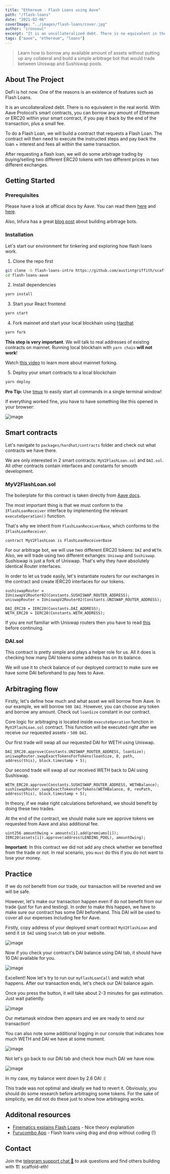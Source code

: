 ```yaml
---
title: "Ethereum - Flash Loans using Aave"
path: "/flash-loans"
date: "2021-02-06"
coverImage: "../images/flash-loans/cover.jpg"
author: "ironsoul"
excerpt: "It is an uncollateralized debt. There is no equivalent in the real world."
tags: ["aave", "ethereum", "loans"]
---
```


> Learn how to borrow any available amount of assets without putting up any collateral and build a simple arbitrage bot that would trade between Uniswap and Sushiswap pools.

## About The Project

DeFi is hot now. One of the reasons is an existence of features such as Flash Loans.

It is an uncollateralized debt. There is no equivalent in the real world. With Aave Protocol’s smart contracts, you can borrow any amount of Ethereum or ERC20 within your smart contract, if you pay it back by the end of the transaction, plus a small fee.

To do a Flash Loan, we will build a contract that requests a Flash Loan. The contract will then need to execute the instructed steps and pay back the loan + interest and fees all within the same transaction.

After requesting a flash loan, we will do some arbitrage trading by buying/selling two different ERC20 tokens with two different prices in two different exchanges.

## Getting Started

### Prerequisites

Please have a look at official docs by Aave. You can read them [here](https://docs.aave.com/faq/flash-loans) and [here](https://docs.aave.com/developers/guides/flash-loans).

Also, Infura has a great [blog post](https://blog.infura.io/build-a-flash-loan-arbitrage-bot-on-infura-part-i/) about building arbitrage bots.

### Installation

Let's start our environment for tinkering and exploring how flash loans work.

1. Clone the repo first
```sh
git clone -b flash-loans-intro https://github.com/austintgriffith/scaffold-eth.git flash-loans-intro
cd flash-loans-aave
```

2. Install dependencies
```bash
yarn install
```

3. Start your React frontend
```bash
yarn start
```

4. Fork mainnet and start your local blockhain using [Hardhat](https://hardhat.org/)
```bash
yarn fork
```

**This step is very important**. We will talk to real addresses of existing contracts on mainnet. Running local blockhain with `yarn chain` **will not work**!

Watch [this video](https://www.youtube.com/watch?v=xcBT4Jmi5TM&feature=youtu.be) to learn more about mainnet forking.

5. Deploy your smart contracts to a local blockchain
```bash
yarn deploy
```

<b>Pro Tip: </b> Use [tmux](https://linuxize.com/post/getting-started-with-tmux/) to easily start all commands in a single terminal window!

If everything worked fine, you have to have something like this opened in your browser:

![image](../images/flash-loans/browser.png)

## Smart contracts

Let's navigate to `packages/hardhat/contracts` folder and check out what contracts we have there.

We are only interested in 2 smart contracts: `MyV2FlashLoan.sol` and `DAI.sol`. All other contracts contain interfaces and constants for smooth development.

### MyV2FlashLoan.sol

The boilerplate for this contract is taken directly from [Aave docs](https://docs.aave.com/developers/guides/flash-loans). 

The most important thing is that we must conform to the `IFlashLoanReceiver` interface by implementing the relevant `executeOperation()` function.

That's why we inherit from `FlashLoanReceiverBase`, which conforms to the `IFlashLoanReceiver`.

```solidity
contract MyV2FlashLoan is FlashLoanReceiverBase
```

For our arbitrage bot, we will use two different ERC20 tokens: `DAI` and `WETH`. Also, we will trade using two different exhanges: `Uniswap` and `Sushiswap`. Sushiswap is just a fork of Uniswap. That's why they have absolutely identical Router interfaces.

In order to let us trade easily, let's instantiate routers for our exchanges in the contract and create IERC20 interfaces for our tokens.

```solidity
sushiswapRouter = IUniswapV2Router02(Constants.SUSHISWAP_ROUTER_ADDRESS);
uniswapRouter = IUniswapV2Router02(Constants.UNISWAP_ROUTER_ADDRESS);

DAI_ERC20 = IERC20(Constants.DAI_ADDRESS);
WETH_ERC20 = IERC20(Constants.WETH_ADDRESS);
```

If you are not familiar with Uniswap routers then you have to read [this](https://uniswap.org/docs/v2/smart-contracts/router02/) before continuing.

### DAI.sol

This contract is pretty simple and plays a helper role for us. All it does is checking how many DAI tokens some address has on its balance.

We will use it to check balance of our deployed contract to make sure we have some DAI beforehand to pay fees to Aave.

## Arbitraging flow

Firstly, let's define how much and what asset we will borrow from Aave. In our example, we will borrow `500 DAI`. However, you can choose any token and borrow any amount. Check out `loanSize` constant in our contract.

Core logic for arbitraging is located inside `executeOperation` function in `MyV2FlashLoan.sol` contract. This function will be executed right after we receive our requested assets - `500 DAI`.

Our first trade will swap all our requested DAI for WETH using Uniswap.

```solidity
DAI_ERC20.approve(Constants.UNISWAP_ROUTER_ADDRESS, loanSize);
uniswapRouter.swapExactTokensForTokens(loanSize, 0, path, address(this), block.timestamp + 5);
```

Our second trade will swap all our received WETH back to DAI using Sushiswap.

```solidity
WETH_ERC20.approve(Constants.SUSHISWAP_ROUTER_ADDRESS, WETHBalance);
sushiswapRouter.swapExactTokensForTokens(WETHBalance, 0, revPath, address(this), block.timestamp + 5);
```

In theory, if we make right calculations beforehand, we should benefit by doing these two trades.

At the end of the contract, we should make sure we approve tokens we requested from Aave and also additional fee.

```solidity
uint256 amountOwing = amounts[i].add(premiums[i]);
IERC20(assets[i]).approve(address(LENDING_POOL), amountOwing);
```

**Important**: In this contract we did not add any check whether we benefited from the trade or not. In real scenario, you `must` do this if you do not want to lose your money.

## Practice

If we do not benefit from our trade, our transaction will be reverted and we will be safe.

However, let's make our transaction happen even if do not benefit from our trade (just for fun and testing). In order to make this happen, we have to make sure our contract has some DAI beforehand. This DAI will be used to cover all our expenses including fee for Aave.

Firstly, copy address of your deployed smart contract `MyV2FlashLoan` and send it `10 DAI` using `Snatch` tab on your website.

![image](../images/flash-loans/grab.png)

Now if you check your contract's DAI balance using DAI tab, it should have 10 DAI available for you.

![image](../images/flash-loans/dai.png)

Excellent! Now let's try to run our `myFlashLoanCall` and watch what happens. After our transaction ends, let's check our DAI balance again. 

Once you press the button, it will take about 2-3 minutes for gas estimation. Just wait patiently.

![image](../images/flash-loans/metamask.png)

Our metamask window then appears and we are ready to send our transaction!

You can also note some additional logging in our console that indicates how much WETH and DAI we have at some moment.

![image](../images/flash-loans/logging.png)

Not let's go back to our DAI tab and check how much DAI we have now. 

![image](../images/flash-loans/lost.png)

In my case, my balance went down by 2.6 DAI :(

This trade was not optimal and ideally we had to revert it. Obviously, you should do some research before arbitraging some tokens. For the sake of simplicity, we did not do these just to show how arbitraging works.

## Additonal resources

* [Finematics explains Flash Loans](https://www.youtube.com/watch?v=mCJUhnXQ76s) - Nice theory explanation
* [Furucombo App](https://furucombo.app/) - Flash loans using drag and drop without coding (!)

## Contact

Join the [telegram support chat 💬](https://t.me/joinchat/KByvmRe5wkR-8F_zz6AjpA) to ask questions and find others building with 🏗 scaffold-eth!
